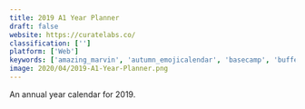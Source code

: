```yaml
---
title: 2019 A1 Year Planner
draft: false 
website: https://curatelabs.co/
classification: ['']
platform: ['Web']
keywords: ['amazing_marvin', 'autumn_emojicalendar', 'basecamp', 'buffer', 'goarchitect_mars', 'goalmuse', 'habitify', 'irl_social_calendar', 'life_calendar', 'microsoft_planner', 'momentum', 'my_daily_planner', 'oi_calendar', 'peak_productivity_planner', 'slice_planner', 'streaks', 'summit_day_planner', 'the_agile_you_daily_planner', 'the_best_life_planner_2016', 'the_best_life_planner_2018', 'the_ever_better_challenge']
image: 2020/04/2019-A1-Year-Planner.png
---
```

An annual year calendar for 2019.